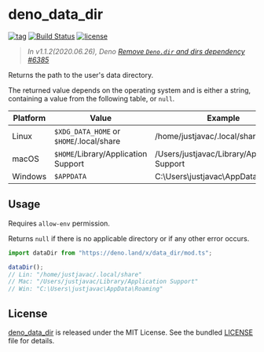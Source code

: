 # deno_data_dir

[![tag](https://img.shields.io/github/release/justjavac/deno_data_dir)](https://github.com/justjavac/deno_data_dir/releases)
[![Build Status](https://github.com/justjavac/deno_data_dir/workflows/ci/badge.svg?branch=master)](https://github.com/justjavac/deno_data_dir/actions)
[![license](https://img.shields.io/github/license/justjavac/deno_data_dir)](https://github.com/justjavac/deno_data_dir/blob/master/LICENSE)

> _In v1.1.2(2020.06.26), Deno [Remove `Deno.dir` and dirs dependency #6385](https://github.com/denoland/deno/pull/6385)_

Returns the path to the user's data directory.

The returned value depends on the operating system and is either a string,
containing a value from the following table, or `null`.

|Platform | Value                                    | Example                                      |
| ------- | ---------------------------------------- | -------------------------------------------- |
| Linux   | `$XDG_DATA_HOME` or `$HOME`/.local/share | /home/justjavac/.local/share                 |
| macOS   | `$HOME`/Library/Application Support      | /Users/justjavac/Library/Application Support |
| Windows | `$APPDATA`                               | C:\Users\justjavac\AppData\Roaming           |

## Usage

Requires `allow-env` permission.

Returns `null` if there is no applicable directory or if any other error occurs.

```ts
import dataDir from "https://deno.land/x/data_dir/mod.ts";

dataDir();
// Lin: "/home/justjavac/.local/share"
// Mac: "/Users/justjavac/Library/Application Support"
// Win: "C:\Users\justjavac\AppData\Roaming"
```

## License

[deno_data_dir](https://github.com/justjavac/deno_data_dir) is released under the MIT License. See the bundled [LICENSE](./LICENSE) file for details.
